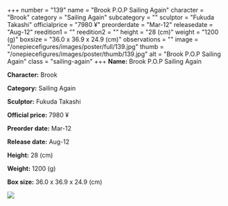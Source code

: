 +++
number = "139"
name = "Brook P.O.P Sailing Again"
character = "Brook"
category = "Sailing Again"
subcategory = ""
sculptor = "Fukuda Takashi"
officialprice = "7980 ¥"
preorderdate = "Mar-12"
releasedate = "Aug-12"
reedition1 = ""
reedition2 = ""
height = "28 (cm)"
weight = "1200 (g)"
boxsize = "36.0 x 36.9 x 24.9 (cm)"
observations = ""
image = "/onepiecefigures/images/poster/full/139.jpg"
thumb = "/onepiecefigures/images/poster/thumb/139.jpg"
alt = "Brook P.O.P Sailing Again"
class = "sailing-again"
+++
**Name:** Brook P.O.P Sailing Again

**Character:** Brook

**Category:** Sailing Again 

**Sculptor:** Fukuda Takashi

**Official price:** 7980 ¥

**Preorder date:** Mar-12

**Release date:** Aug-12

**Height:** 28 (cm)

**Weight:** 1200 (g)

**Box size:** 36.0 x 36.9 x 24.9 (cm)

<img src="/onepiecefigures/images/poster/thumb/139.jpg">